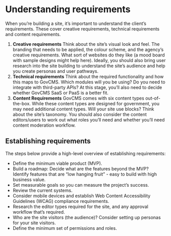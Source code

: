 # Understanding requirements

When you’re building a site, it’s important to understand the client’s requirements. These cover creative requirements, technical requirements and content requirements.

1. **Creative requirements** Think about the site’s visual look and feel. The branding that needs to be applied, the colour scheme, and the agency’s creative requirements. What sort of websites do they like \(a mood board with sample designs might help here\). Ideally, you should also bring user research into the site building to understand the site’s audience and help you create personas and user pathways.
2. **Technical requirements** Think about the required functionality and how this maps to GovCMS. Which modules will you be using? Do you need to integrate with third-party APIs? At this stage, you’ll also need to decide whether GovCMS SaaS or PaaS is a better fit.
3. **Content Requirements** GovCMS comes with six content types out-of-the-box. While these content types are designed for government, you may need additional content types. Will your site use blocks? Think about the site’s taxonomy. You should also consider the content editors/users to work out what roles you’ll need and whether you’ll need content moderation workflow.

## Establishing requirements

The steps below provide a high-level overview of establishing requirements:

* Define the minimum viable product \(MVP\).
* Build a roadmap: Decide what are the features beyond the MVP? Identify features that are “low hanging fruit” - easy to build with high business value.
* Set measurable goals so you can measure the project’s success.
* Review the current systems.
* Consider mobile devices and establish Web Content Accessibility Guidelines \(WCAG\) compliance requirements.
* Research the editor types required for the site, and any approval workflow that’s required.
* Who are the site visitors \(the audience\)? Consider setting up personas for your site visitors.
* Define the minimum set of permissions and roles.
